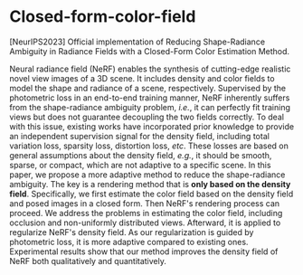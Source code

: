 # Closed-form-color-field
[NeurIPS2023] Official implementation of Reducing Shape-Radiance Ambiguity in Radiance Fields with a Closed-Form Color Estimation Method.

Neural radiance field (NeRF) enables the synthesis of cutting-edge realistic novel view images of a 3D scene. It includes density and color fields to model the shape and radiance of a scene, respectively. Supervised by the photometric loss in an end-to-end training manner, NeRF inherently suffers from the shape-radiance ambiguity problem, *i.e.*, it can perfectly fit training views but does not guarantee decoupling the two fields correctly. To deal with this issue, existing works have incorporated prior knowledge to provide an independent supervision signal for the density field, including total variation loss, sparsity loss, distortion loss, *etc*. These losses are based on general assumptions about the density field, *e.g.*, it should be smooth, sparse, or compact, which are not adaptive to a specific scene. In this paper, we propose a more adaptive method to reduce the shape-radiance ambiguity. The key is a rendering method that is **only based on the density field**. Specifically, we first estimate the color field based on the density field and posed images in a closed form. Then NeRF's rendering process can proceed. We address the problems in estimating the color field, including occlusion and non-uniformly distributed views. Afterward, it is applied to regularize NeRF's density field. As our regularization is guided by photometric loss, it is more adaptive compared to existing ones. Experimental results show that our method improves the density field of NeRF both qualitatively and quantitatively.
